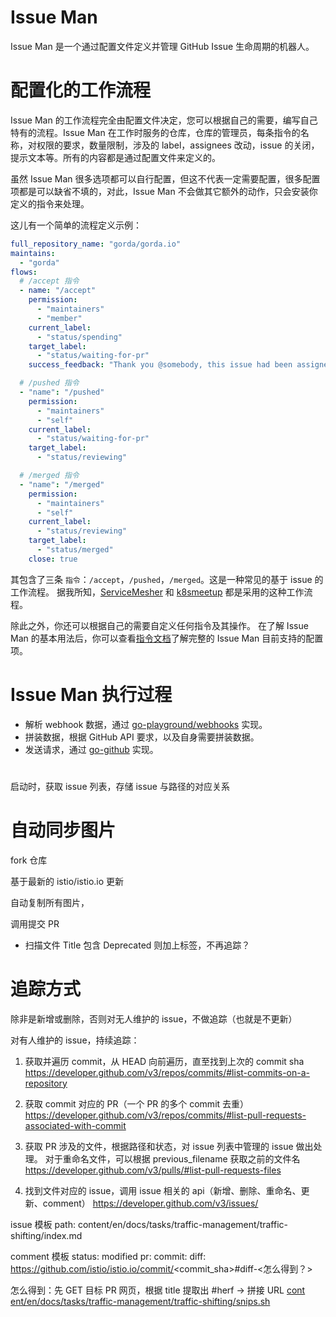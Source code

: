 # Issue Man

Issue Man 是一个通过配置文件定义并管理 GitHub Issue 生命周期的机器人。

# 配置化的工作流程

Issue Man 的工作流程完全由配置文件决定，您可以根据自己的需要，编写自己特有的流程。Issue Man 在工作时服务的仓库，仓库的管理员，每条指令的名称，对权限的要求，数量限制，涉及的 label，assignees 改动，issue 的关闭，提示文本等。所有的内容都是通过配置文件来定义的。

虽然 Issue Man 很多选项都可以自行配置，但这不代表一定需要配置，很多配置项都是可以缺省不填的，对此，Issue Man 不会做其它额外的动作，只会安装你定义的指令来处理。

这儿有一个简单的流程定义示例：

```yaml
full_repository_name: "gorda/gorda.io"
maintains:
  - "gorda"
flows:
  # /accept 指令
  - name: "/accept"
    permission:
      - "maintainers"
      - "member"
    current_label:
      - "status/spending"
    target_label:
      - "status/waiting-for-pr"
    success_feedback: "Thank you @somebody, this issue had been assigned to you."

  # /pushed 指令
  - "name": "/pushed"
    permission:
      - "maintainers"
      - "self"
    current_label:
      - "status/waiting-for-pr"
    target_label:
      - "status/reviewing"

  # /merged 指令
  - "name": "/merged"
    permission:
      - "maintainers"
      - "self"
    current_label:
      - "status/reviewing"
    target_label:
      - "status/merged"
    close: true
```

其包含了三条 `指令`：`/accept`，`/pushed`，`/merged`。这是一种常见的基于 issue 的工作流程。
据我所知，[ServiceMesher](https://github.com/servicemesher) 和 [k8smeetup](https://github.com/k8smeetup) 都是采用的这种工作流程。

除此之外，你还可以根据自己的需要自定义任何指令及其操作。
在了解 Issue Man 的基本用法后，你可以查看[指令文档](instruction.md)了解完整的 Issue Man 目前支持的配置项。

# Issue Man 执行过程

- 解析 webhook 数据，通过 [go-playground/webhooks](https://github.com/go-playground/webhooks) 实现。
- 拼装数据，根据 GitHub API 要求，以及自身需要拼装数据。
- 发送请求，通过 [go-github](https://github.com/google/go-github) 实现。

# 

启动时，获取 issue 列表，存储 issue 与路径的对应关系

# 自动同步图片

fork 仓库

基于最新的 istio/istio.io 更新

自动复制所有图片，

调用提交 PR 


- 扫描文件 Title 包含 Deprecated 则加上标签，不再追踪？

# 追踪方式

除非是新增或删除，否则对无人维护的 issue，不做追踪（也就是不更新）

对有人维护的 issue，持续追踪：

1. 获取并遍历 commit，从 HEAD 向前遍历，直至找到上次的 commit sha
https://developer.github.com/v3/repos/commits/#list-commits-on-a-repository

1. 获取 commit 对应的 PR（一个 PR 的多个 commit 去重）
https://developer.github.com/v3/repos/commits/#list-pull-requests-associated-with-commit

1. 获取 PR 涉及的文件，根据路径和状态，对 issue 列表中管理的 issue 做出处理。
对于重命名文件，可以根据 previous_filename 获取之前的文件名
https://developer.github.com/v3/pulls/#list-pull-requests-files

1. 找到文件对应的 issue，调用 issue 相关的 api（新增、删除、重命名、更新、comment）
https://developer.github.com/v3/issues/

issue 模板
path: content/en/docs/tasks/traffic-management/traffic-shifting/index.md

comment 模板
status: modified
pr:
commit:
diff: https://github.com/istio/istio.io/commit/<commit_sha>#diff-<怎么得到？>

怎么得到：先 GET 目标 PR 网页，根据 title 提取出 #herf -> 拼接 URL
<a title="content/en/docs/tasks/traffic-management/traffic-shifting/snips.sh"
class="link-gray-dark"
href="#diff-7999b90bd19e931533e1a7f4c86c44f4">cont ent/en/docs/tasks/traffic-management/traffic-shifting/snips.sh</a>